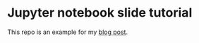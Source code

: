 # Jupyter notebook slide tutorial

This repo is an example for my [blog post](https://jellis18.github.io/post/2017-11-20-automating-jupyter-slides/).
